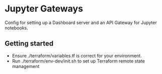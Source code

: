 # Jupyter Gateways

Config for setting up a Dashboard server and an API Gateway for Jupyter notebooks. 

## Getting started

- Ensure ./terraform/variables.tf is correct for your environment.
- Run ./terraform/env-dev/init.sh to set up Terraform remote state management 

